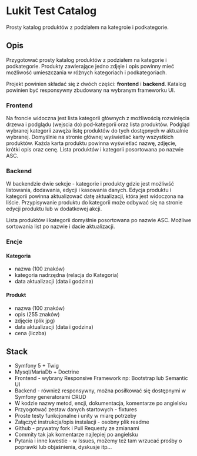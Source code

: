 # Lukit Test Catalog
Prosty katalog produktów z podziałem na kategroie i podkategorie.

## Opis

Przygotować prosty katalog produktów z podziałem na kategorie i podkategorie. 
Produkty zawierające jedno zdjęie i opis powinny mieć możliwość umieszczania w różnych kategoriach i podkategoriach.

Projekt powinien składać się z dwóch części: **frontend** i **backend**.
Katalog powinien być responsywny zbudowany na wybranym frameworku UI.

### Frontend

Na froncie widoczna jest lista kategorii głównych z możliwością rozwinięcia drzewa i podglądu (wejscia do) pod-kategorii oraz lista produktów.
Podgląd wybranej kategorii zawęża listę produktów do tych dostępnych w aktualnie wybranej.
Domyślnie na stronie głównej wyświetlać karty wszystkich produktów. 
Każda karta produktu powinna wyświetlać nazwę, zdjęcie, krótki opis oraz cenę.
Lista produktów i kategorii posortowana po nazwie ASC.

### Backend

W backendzie dwie sekcje - kategorie i produkty gdzie jest możliwść listowania, dodawania, edycji i kasowania danych.
Edycja produktu i kategorii powinna aktualizować datę aktualizacji, która jest widoczona na liście.
Przypisywanie produktu do kategorii może odbywać się na stronie edycji produktu lub w dodatkowej akcji.

Lista produktów i kategorii domyśłnie posortowana po nazwie ASC. Możliwe sortowania list po nazwie i dacie aktualizacji.

### Encje

#### Kategoria

- nazwa (100 znaków)
- kategoria nadrzędna (relacja do Kategoria)
- data aktualizacji (data i godzina)

#### Produkt

- nazwa (100 znaków)
- opis (255 znaków)
- zdjęcie (plik jpg)
- data aktualizacji (data i godzina)
- cena (liczba)

## Stack

- Symfony 5 + Twig
- Mysql/MariaDb + Doctrine
- Frontend - wybrany Responsive Framework np: Bootstrap lub Semantic UI
- Backend - również responsywny, można posiłkować się dostępnymi w Symfony generatorami CRUD
- W kodzie nazwy metod, encji, dokumentacja, komentarze po angielsku
- Przyogotwać zestaw danych startowych - fixtures
- Proste testy funkcjonalne i unity w miarę potrzeby
- Załączyć instrukcja/opis instalacji - osobny plik readme
- Github - prywatny fork i Pull Requesty ze zmianami
- Commity tak jak komentarze najlepiej po angielsku
- Pytania i inne kwestie - w Issues, możemy też tam wrzucać prośby o poprawki lub objaśnienia, dyskusje itp...
